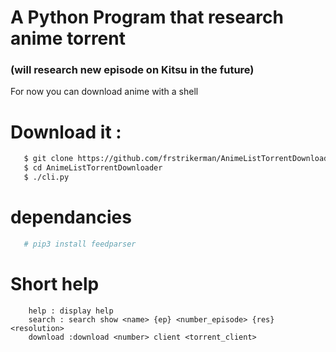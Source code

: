 # A Python Program that research anime torrent
### (will research new episode on Kitsu in the future)

For now you can download anime with a shell

# Download it :
```sh
   $ git clone https://github.com/frstrikerman/AnimeListTorrentDownloader
   $ cd AnimeListTorrentDownloader
   $ ./cli.py
```
# dependancies
```sh
   # pip3 install feedparser
```
# Short help

```
    help : display help
    search : search show <name> {ep} <number_episode> {res} <resolution>
    download :download <number> client <torrent_client>
```
